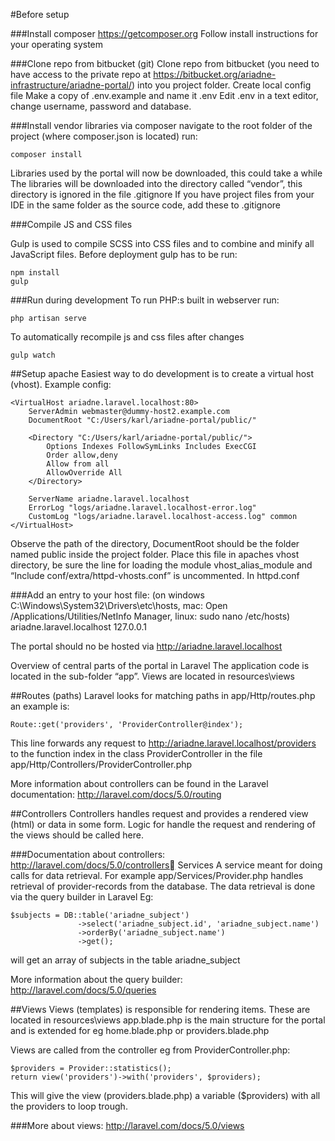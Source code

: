 #Before setup

###Install composer
https://getcomposer.org
Follow install instructions for your operating system

###Clone repo from bitbucket (git)
Clone repo from bitbucket (you need to have access to the private repo at https://bitbucket.org/ariadne-infrastructure/ariadne-portal/) into you project folder.
Create local config file
Make a copy of .env.example and name it .env
Edit .env in a text editor, change username, password and database.

###Install vendor libraries via composer
navigate to the root folder of the project (where composer.json is located)
run: 

    composer install

Libraries used by the portal will now be downloaded, this could take a while
The libraries will be downloaded into the directory called “vendor”, this directory is ignored in the file .gitignore
If you have project files from your IDE in the same folder as the source code, add these to .gitignore

###Compile JS and CSS files

Gulp is used to compile SCSS into CSS files and to combine and minify all JavaScript files. Before deployment gulp has to be run:

    npm install
    gulp

###Run during development
To run PHP:s built in webserver run:

    php artisan serve

To automatically recompile js and css files after changes

    gulp watch

##Setup apache
Easiest way to do development is to create a virtual host (vhost).
Example config:

    <VirtualHost ariadne.laravel.localhost:80>
        ServerAdmin webmaster@dummy-host2.example.com
        DocumentRoot "C:/Users/karl/ariadne-portal/public/"
    	
    	<Directory "C:/Users/karl/ariadne-portal/public/">
            Options Indexes FollowSymLinks Includes ExecCGI 
            Order allow,deny  
            Allow from all  
            AllowOverride All 
    	</Directory>
    	
        ServerName ariadne.laravel.localhost
        ErrorLog "logs/ariadne.laravel.localhost-error.log"
        CustomLog "logs/ariadne.laravel.localhost-access.log" common
    </VirtualHost>


Observe the path of the directory, DocumentRoot should be the folder named public inside the project folder.
Place this file in apaches vhost directory, be sure the line for loading the module vhost_alias_module and “Include conf/extra/httpd-vhosts.conf” is uncommented. In httpd.conf

###Add an entry to your host file:
(on windows C:\Windows\System32\Drivers\etc\hosts, mac: Open /Applications/Utilities/NetInfo Manager, linux: sudo nano /etc/hosts)
ariadne.laravel.localhost 127.0.0.1


The portal should no be hosted via http://ariadne.laravel.localhost

Overview of central parts of the portal in Laravel
The application code is located in the sub-folder “app”.
Views are located in resources\views

##Routes (paths)
Laravel looks for matching paths in app/Http/routes.php an example is:

    Route::get('providers', 'ProviderController@index');

This line forwards any request to http://ariadne.laravel.localhost/providers to the function index in the class ProviderController in the file app/Http/Controllers/ProviderController.php

More information about controllers can be found in the Laravel documentation: http://laravel.com/docs/5.0/routing

##Controllers
Controllers handles request and provides a rendered view (html) or data in some form.
Logic for handle the request and rendering of the views should be called here.

###Documentation about controllers:
http://laravel.com/docs/5.0/controllers
Services
A service meant for doing calls for data retrieval.
For example app/Services/Provider.php handles retrieval of provider-records from the database.
The data retrieval is done via the query builder in Laravel
Eg:

    $subjects = DB::table('ariadne_subject')
                   ->select('ariadne_subject.id', 'ariadne_subject.name')
                   ->orderBy('ariadne_subject.name')
                   ->get();

will get an array of subjects in the table ariadne_subject

More information about the query builder:
http://laravel.com/docs/5.0/queries

##Views
Views (templates) is responsible for rendering items.
These are located in resources\views
app.blade.php is the main structure for the portal and is extended for eg home.blade.php or providers.blade.php

Views are called from the controller eg from ProviderController.php:

    $providers = Provider::statistics();
    return view('providers')->with('providers', $providers);

This will give the view (providers.blade.php) a variable ($providers) with all the providers to loop trough.

###More about views:
http://laravel.com/docs/5.0/views
